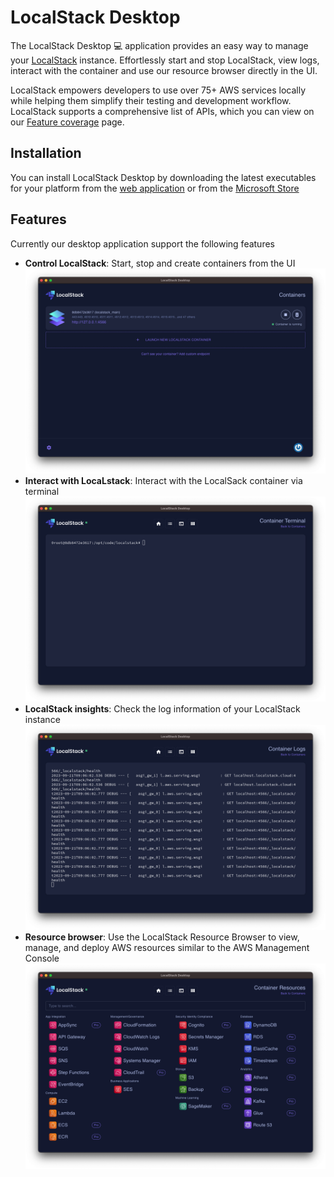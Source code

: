 # LocalStack Desktop

The LocalStack Desktop 💻 application provides an easy way to manage your [LocalStack](https://github.com/localstack/localstack) instance.
Effortlessly start and stop LocalStack, view logs, interact with the container and use our resource browser directly in the UI.

LocalStack empowers developers to use over 75+ AWS services locally while helping them simplify their testing and development workflow.
LocalStack supports a comprehensive list of APIs, which you can view on our [Feature coverage](https://docs.localstack.cloud/user-guide/aws/feature-coverage/) page.

## Installation

You can install LocalStack Desktop by downloading the latest executables for your platform from the [web application](https://app.localstack.cloud/download) or from the [Microsoft Store](https://www.microsoft.com/store/apps/9NTRNFT9ZWS2)

## Features

Currently our desktop application support the following features

- **Control LocalStack**: Start, stop and create containers from the UI
  ![Containers](.github/images/containers.png)
- **Interact with LocaLstack**: Interact with the LocalSack container via terminal
  ![Terminal](.github/images/terminal.png)
- **LocalStack insights**: Check the log information of your LocalStack instance 
  ![Logs](.github/images/logs.png)
- **Resource browser**: Use the LocalStack Resource Browser to view, manage, and deploy AWS resources similar to the AWS Management Console
  ![Resource Browser](.github/images/resourceBrowser.png)
